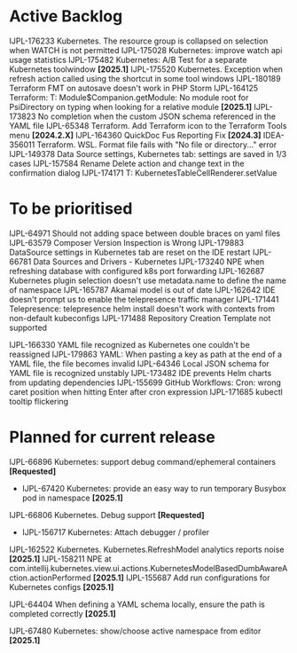 # Active Backlog

IJPL-176233 Kubernetes. The resource group is collapsed on selection when WATCH is not permitted
IJPL-175028 Kubernetes: improve watch api usage statistics
IJPL-175482 Kubernetes: A/B Test for a separate Kubernetes toolwindow **[2025.1]**
IJPL-175520 Kubernetes. Exception when refresh action called using the shortcut in some tool windows
IJPL-180189 Terraform FMT on autosave doesn't work in PHP Storm
IJPL-164125 Terraform: T: Module$Companion.getModule: No module root for PsiDirectory on typing when looking for a relative module **[2025.1]**
IJPL-173823 No completion when the custom JSON schema referenced in the YAML file
IJPL-65348 Terraform.  Add Terraform icon to the Terraform Tools menu  **[2024.2.X]**
IJPL-164360 QuickDoc Fus Reporting Fix **[2024.3]**
IDEA-356011 Terraform. WSL. Format file fails with "No file or directory..." error
IJPL-149378 Data Source settings, Kubernetes tab: settings are saved in 1/3 cases
IJPL-157584 Rename Delete action and change text in the confirmation dialog
IJPL-174171 T: KubernetesTableCellRenderer.setValue

# To be prioritised

IJPL-64971 Should not adding space between double braces on yaml files
IJPL-63579 Composer Version Inspection is Wrong
IJPL-179883 DataSource settings in Kubernetes tab are reset on the IDE restart
IJPL-66781 Data Sources and Drivers - Kubernetes
IJPL-173240 NPE when refreshing database with configured k8s port forwarding
IJPL-162687 Kubernetes plugin selection doesn't use metadata.name to define the name of namespace
IJPL-165787 Akamai model is out of date
IJPL-162642 IDE doesn't prompt us to enable the telepresence traffic manager
IJPL-171441 Telepresence: telepresence helm install doesn't work with contexts from non-default kubeconfigs
IJPL-171488 Repository Creation Template not supported

IJPL-166330 YAML file recognized as Kubernetes one couldn't be reassigned
IJPL-179863 YAML: When pasting a key as path at the end of a YAML file, the file becomes invalid
IJPL-64346 Local JSON schema for YAML file is recognized unstably
IJPL-173482 IDE prevents Helm charts from updating dependencies
IJPL-155699 GitHub Workflows: Cron: wrong caret position when hitting Enter after cron expression
IJPL-171685 kubectl tooltip flickering

# Planned for current release

IJPL-66896 Kubernetes: support debug command/ephemeral containers **[Requested]**
- IJPL-67420 Kubernetes: provide an easy way to run temporary Busybox pod in namespace **[2025.1]**

IJPL-66806 Kubernetes. Debug support **[Requested]**
- IJPL-156717 Kubernetes: Attach debugger / profiler

IJPL-162522 Kubernetes. Kubernetes.RefreshModel analytics reports noise **[2025.1]**
IJPL-158211 NPE at com.intellij.kubernetes.view.ui.actions.KubernetesModelBasedDumbAwareAction.actionPerformed **[2025.1]**
IJPL-155687 Add run configurations for Kubernetes configs **[2025.1]**

IJPL-64404 When defining a YAML schema locally, ensure the path is completed correctly **[2025.1]**

IJPL-67480 Kubernetes: show/choose active namespace from editor **[2025.1]**